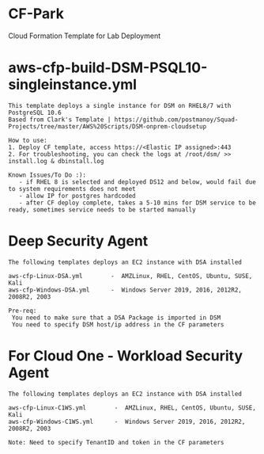 # CF-Park

Cloud Formation Template for Lab Deployment

# aws-cfp-build-DSM-PSQL10-singleinstance.yml
    This template deploys a single instance for DSM on RHEL8/7 with PostgreSQL 10.6
    Based from Clark's Template | https://github.com/postmanoy/Squad-Projects/tree/master/AWS%20Scripts/DSM-onprem-cloudsetup
    
    How to use: 
    1. Deploy CF template, access https://<Elastic IP assigned>:443
    2. For troubleshooting, you can check the logs at /root/dsm/ >> install.log & dbinstall.log 
    
    Known Issues/To Do :): 
       - if RHEL 8 is selected and deployed DS12 and below, would fail due to system requirements does not meet
       - allow IP for postgres hardcoded
       - after CF deploy complete, takes a 5-10 mins for DSM service to be ready, sometimes service needs to be started manually
       
       
# Deep Security Agent
    The following templates deploys an EC2 instance with DSA installed
    
    aws-cfp-Linux-DSA.yml        -  AMZLinux, RHEL, CentOS, Ubuntu, SUSE, Kali
    aws-cfp-Windows-DSA.yml      -  Windows Server 2019, 2016, 2012R2, 2008R2, 2003

    Pre-req:
     You need to make sure that a DSA Package is imported in DSM
     You need to specify DSM host/ip address in the CF parameters
    
# For Cloud One - Workload Security Agent
    The following templates deploys an EC2 instance with DSA installed
    
    aws-cfp-Linux-C1WS.yml        -  AMZLinux, RHEL, CentOS, Ubuntu, SUSE, Kali
    aws-cfp-Windows-C1WS.yml      -  Windows Server 2019, 2016, 2012R2, 2008R2, 2003 
    
    Note: Need to specify TenantID and token in the CF parameters
    
     
    
